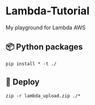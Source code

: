 # Lambda-Tutorial
My playground for Lambda AWS

## 📦 Python packages

`pip install * -t ./`

## 🚚 Deploy

`zip -r lambda_upload.zip ./*`